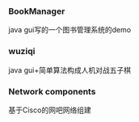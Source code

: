 ### BookManager

java gui写的一个图书管理系统的demo

### wuziqi

java gui+简单算法构成人机对战五子棋

### Network components

基于Cisco的网吧网络组建